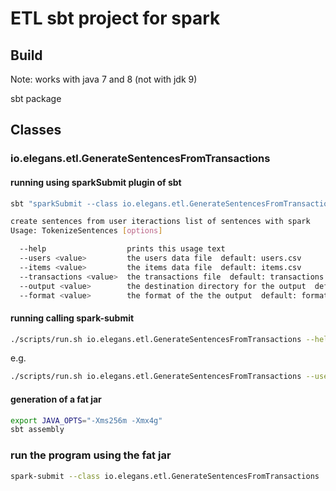 # ETL sbt project for spark

## Build

Note: works with java 7 and 8 (not with jdk 9)

sbt package

## Classes

### io.elegans.etl.GenerateSentencesFromTransactions

#### running using sparkSubmit plugin of sbt

```bash
sbt "sparkSubmit --class io.elegans.etl.GenerateSentencesFromTransactions -- --help"

create sentences from user iteractions list of sentences with spark
Usage: TokenizeSentences [options]

  --help                  prints this usage text
  --users <value>         the users data file  default: users.csv
  --items <value>         the items data file  default: items.csv
  --transactions <value>  the transactions file  default: transactions.csv
  --output <value>        the destination directory for the output  default: SENTENCES
  --format <value>        the format of the the output  default: format1
```

#### running calling spark-submit

```bash
./scripts/run.sh io.elegans.etl.GenerateSentencesFromTransactions --help
```

e.g.

```bash
./scripts/run.sh io.elegans.etl.GenerateSentencesFromTransactions --users dataset/users.csv --items dataset/items.csv --output dataset_out --transactions dataset/transactions.csv --format format4"

```

#### generation of a fat jar

```bash
export JAVA_OPTS="-Xms256m -Xmx4g"
sbt assembly
```

### run the program using the fat jar

```bash
spark-submit --class io.elegans.etl.GenerateSentencesFromTransactions ./target/scala-2.11/etl-assembly-0.1.jar  --help
```

